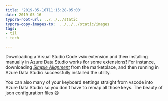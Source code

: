 ```yaml
---
title: '2019-05-16T11:15:28-05:00'
date: 2019-05-16
typora-root-url: ../../../static
typora-copy-images-to:  ../../../static/images
tags:
- til
- tech

---
```

Downloading a Visual Studio Code vsix extension and then installing manually in Azure Data Studio works for some extensions! For instance, downloading [_Simple Alignment_](http://bit.ly/2Ef3nxU "Simple Alignment") from the marketplace, and then running in Azure Data Studio successfully installed the utility.

You can also many of your keyboard settings straight from vscode into Azure Data Studio so you don't have to remap all those keys. The beauty of json configuration files :smile:
